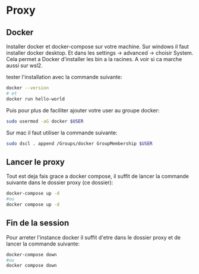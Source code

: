 # Proxy

## Docker

Installer docker et docker-compose sur votre machine. 
Sur windows il faut installer docker desktop. Et dans les settings -> advanced -> choisir System. Cela permet a Docker d'installer les bin a la racines. A voir si ca marche aussi sur wsl2.

tester l'installation avec la commande suivante:

```bash
docker --version
# et 
docker run hello-world
```

Puis pour plus de faciliter ajouter votre user au groupe docker:

```bash
sudo usermod -aG docker $USER
```
Sur mac il faut utiliser la commande suivante:

```bash
sudo dscl . append /Groups/docker GroupMembership $USER
```

## Lancer le proxy

Tout est deja fais grace a docker compose, il suffit de lancer la commande suivante dans le dossier proxy (ce dossier):

```bash
docker-compose up -d
#ou
docker compose up -d
```


## Fin de la session

Pour arreter l'instance docker il suffit d'etre dans le dossier proxy et de lancer la commande suivante:

```bash
docker-compose down
#ou
docker compose down
```